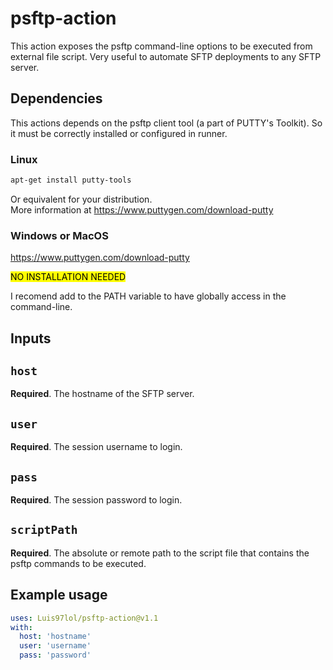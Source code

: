 # psftp-action

This action exposes the psftp command-line options to be executed from external file script. Very useful to automate SFTP deployments to any SFTP server.

## Dependencies

This actions depends on the psftp client tool (a part of PUTTY's Toolkit). So it must be correctly installed or configured in runner.

### Linux

```bash
apt-get install putty-tools
```
Or equivalent for your distribution.  
More information at https://www.puttygen.com/download-putty

### Windows or MacOS

https://www.puttygen.com/download-putty

<mark>NO INSTALLATION NEEDED<mark>

I recomend add to the PATH variable to have globally access in the command-line.


## Inputs

## `host`

**Required**. The hostname of the SFTP server.

## `user`

**Required**. The session username to login.

## `pass`

**Required**. The session password to login.

## `scriptPath`

**Required**. The absolute or remote path to the script file that contains the psftp commands to be executed.

## Example usage

```yml
uses: Luis97lol/psftp-action@v1.1
with:
  host: 'hostname'
  user: 'username'
  pass: 'password'
```